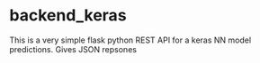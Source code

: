 # backend_keras
This is a very simple flask python REST API for a keras NN model predictions. Gives JSON repsones
